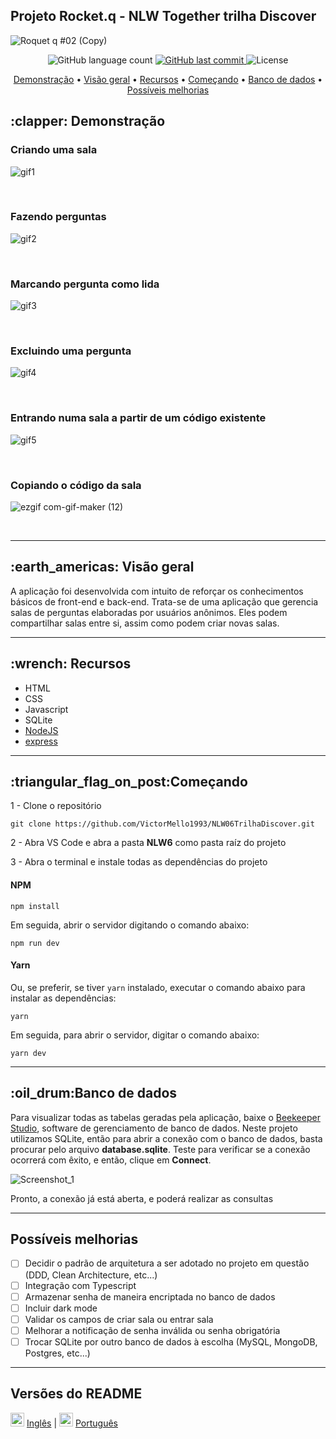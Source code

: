 ## Projeto Rocket.q - NLW Together trilha Discover

![Roquet q #02 (Copy)](https://user-images.githubusercontent.com/35710766/125176687-ca9ee400-e1ab-11eb-994b-36f38e0ad180.png)

<p align="center">
  <img alt="GitHub language count" src="https://img.shields.io/github/languages/count/VictorMello1993/NLW06TrilhaDiscover?color=FF0000">
  
  <a href="https://github.com/VictorMello1993/NLW6/commits/master">
    <img alt="GitHub last commit" src="https://img.shields.io/github/last-commit/VictorMello1993/NLW06TrilhaDiscover?color=D3D3D3">
  </a> 
  
  <img alt="License" src="https://img.shields.io/badge/license-MIT-brightgreen">
   <a href="https://github.com/VictorMello1993/NLW06TrilhaDiscover/stargazers"></a>
</p>

<p align="center">
  <a href="#clapper-demonstração">Demonstração</a> •
  <a href="#earth_americas-visão-geral">Visão geral</a> •
  <a href="#wrench-recursos">Recursos</a> •
  <a href="#triangular_flag_on_postcomeçando">Começando</a> •
  <a href="#oil_drumbanco-de-dados">Banco de dados</a> •
  <a href=""
  <a href="#possíveis-melhorias">Possíveis melhorias</a>
</p>


<h2>:clapper: Demonstração</h2>

<h3>Criando uma sala</h3>

![gif1](https://user-images.githubusercontent.com/35710766/125180426-56c30280-e1d0-11eb-9a2c-79a7509267d4.gif)


</br>

<h3>Fazendo perguntas</h3>

![gif2](https://user-images.githubusercontent.com/35710766/125180322-08613400-e1cf-11eb-9ee0-dd3083ad1eec.gif)

</br>

<h3>Marcando pergunta como lida</h3>

![gif3](https://user-images.githubusercontent.com/35710766/125180332-20d14e80-e1cf-11eb-86ee-1b63a0861f2b.gif)

</br>

<h3>Excluindo uma pergunta</h3>

![gif4](https://user-images.githubusercontent.com/35710766/125180339-36df0f00-e1cf-11eb-9839-bfe9fee1e091.gif)

</br>

<h3>Entrando numa sala a partir de um código existente</h3>

![gif5](https://user-images.githubusercontent.com/35710766/125180351-5ece7280-e1cf-11eb-9214-8f2c6fff06ad.gif)

<br/>

<h3>Copiando o código da sala</h3>

![ezgif com-gif-maker (12)](https://user-images.githubusercontent.com/35710766/126081508-399a8a89-ffc6-4d1c-88ed-eaf103dc3dd1.gif)

<br/>

---

<h2>:earth_americas: Visão geral</h2>
<p>
  A aplicação foi desenvolvida com intuito de reforçar os conhecimentos básicos de front-end e back-end. Trata-se de uma aplicação que gerencia salas de perguntas elaboradas por usuários anônimos. Eles podem compartilhar salas entre si, assim como podem criar novas salas.
<p>
  
---

<h2>:wrench: Recursos</h2>
<ul>
  <li>HTML</li>
  <li>CSS</li>
  <li>Javascript</li>
  <li>SQLite</li>
  <li><a href="https://nodejs.org/en/">NodeJS</a></li>
  <li><a href="https://www.npmjs.com/package/express">express</a></li>
</ul>

---

<h2>:triangular_flag_on_post:Começando</h2>

1 - Clone o repositório
```
git clone https://github.com/VictorMello1993/NLW06TrilhaDiscover.git
```

2 - Abra VS Code e abra a pasta <strong>NLW6</strong> como pasta raíz do projeto 


3 - Abra o terminal e instale todas as dependências do projeto

#### NPM
```
npm install
```

Em seguida, abrir o servidor digitando o comando abaixo:
```
npm run dev
```

#### Yarn
Ou, se preferir, se tiver ```yarn``` instalado, executar o comando abaixo para instalar as dependências:
```
yarn
```

Em seguida, para abrir o servidor, digitar o comando abaixo: 
```
yarn dev
```

---

<h2>:oil_drum:Banco de dados</h2>
Para visualizar todas as tabelas geradas pela aplicação, baixe o <a href="https://www.beekeeperstudio.io/">Beekeeper Studio</a>, software de gerenciamento de banco de dados. Neste projeto utilizamos SQLite, então para abrir a conexão com o banco de dados, basta procurar pelo arquivo <strong>database.sqlite</strong>. Teste para verificar se a conexão ocorrerá com êxito, e então, clique em <strong>Connect</strong>. 

![Screenshot_1](https://user-images.githubusercontent.com/35710766/125177173-ffad3580-e1af-11eb-9de6-8e8acddc42de.png)

Pronto, a conexão já está aberta, e poderá realizar as consultas

---

## Possíveis melhorias
- [ ] Decidir o padrão de arquitetura a ser adotado no projeto em questão (DDD, Clean Architecture, etc...)
- [ ] Integração com Typescript
- [ ] Armazenar senha de maneira encriptada no banco de dados
- [ ] Incluir dark mode
- [ ] Validar os campos de criar sala ou entrar sala
- [ ] Melhorar a notificação de senha inválida ou senha obrigatória
- [ ] Trocar SQLite por outro banco de dados à escolha (MySQL, MongoDB, Postgres, etc...)

---
## Versões do README
<img src="https://user-images.githubusercontent.com/35710766/123499283-02365980-d60c-11eb-8731-9e9f42d300f0.png" alt="Bandeira do Brasil" width="22px"/> <a href="/README-ENUS.md">Inglês</a> | <img src="https://user-images.githubusercontent.com/35710766/123499278-ffd3ff80-d60b-11eb-85d5-156558ade93a.jpg" alt="Bandeira dos Estados Unidos" width="22px"/> <a href="/README.md">Português</a>
